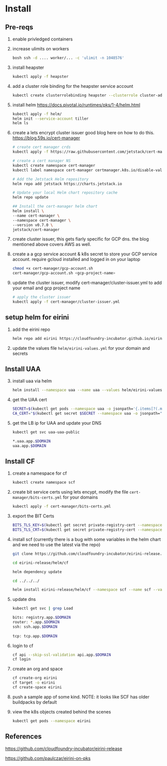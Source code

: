 # Install

## Pre-reqs

1. enable privledged containers

2. increase ulimits on workers

    ```bash
    bosh ssh -d .... worker/... -c 'ulimit -n 1048576'
    ```

3. install heapster
    ```bash
    kubectl apply -f heapster
    ```

4. add a cluster role binding for the heapster service account

    ```bash
    kubectl create clusterrolebinding heapster --clusterrole cluster-admin --serviceaccount=kube-system:heapster
    ```

5. install helm https://docs.pivotal.io/runtimes/pks/1-4/helm.html

    ```bash
    kubectl apply -f helm/
    helm init --service-account tiller
    helm ls
    ```


6. create a lets encrypt cluster issuer good blog here on how to do this. https://blog.59s.io/cert-manager


    ```bash
    # create cert manager crds
    kubectl apply -f https://raw.githubusercontent.com/jetstack/cert-manager/release-0.7/deploy/manifests/00-crds.yaml
    ```

    ```bash
    # create a cert manager NS
    kubectl create namespace cert-manager
    kubectl label namespace cert-manager certmanager.k8s.io/disable-validation="true"
    ```

    ```bash
    # Add the Jetstack Helm repository
    helm repo add jetstack https://charts.jetstack.io

    # Update your local Helm chart repository cache
    helm repo update

    ## Install the cert-manager helm chart
    helm install \
    --name cert-manager \
    --namespace cert-manager \
    --version v0.7.0 \
    jetstack/cert-manager

    ```

7. create cluster issuer, this gets fiarly specific for GCP dns. the blog mentioned above covers AWS as well.

8. create a a gcp service account & k8s secret to store your GCP service account. require gcloud installed and logged in on your laptop

    ```bash
    chmod +x cert-manager/gcp-account.sh
    cert-manager/gcp-account.sh <gcp-project-name>
    ```

9.  update the cluster issuer, modify cert-manager/cluster-issuer.yml to add your email and gcp project name


    ```bash
    # apply the cluster issuer
    kubectl apply -f cert-manager/cluster-issuer.yml
    ```

## setup helm for eirini

1. add the eirini repo

    ```bash
    helm repo add eirini https://cloudfoundry-incubator.github.io/eirini-release
    ```

2. update the values file `helm/eirini-values.yml` for your domain and secrets

## Install UAA

3. install uaa via helm

    ```bash
    helm install --namespace uaa --name uaa --values helm/eirini-values.yaml eirini/uaa
    ```

2. get the UAA cert

    ```bash
    SECRET=$(kubectl get pods --namespace uaa -o jsonpath='{.items[?(.metadata.name=="uaa-0")].spec.containers[?(.name=="uaa")].env[?(.name=="INTERNAL_CA_CERT")].valueFrom.secretKeyRef.name}')
    CA_CERT="$(kubectl get secret $SECRET --namespace uaa -o jsonpath="{.data['internal-ca-cert']}" | base64 --decode -)"
    ```

3. get the LB ip for UAA and update your DNS

    ```bash
    kubectl get svc uaa-uaa-public
    ```
    ```bash
    *.uaa.app.$DOMAIN
    uaa.app.$DOMAIN
    ```

## Install CF

1. create a namespace for cf

    ```bash
    kubectl create namespace scf
    ```

2. create bit service certs using lets encypt, modify the file `cert-manager/bits-certs.yml` for your domains

    ```bash
    kubectl apply -f cert-manager/bits-certs.yml
    ```


3. export the BIT Certs

    ```bash
    BITS_TLS_KEY=$(kubectl get secret private-registry-cert --namespace scf -o jsonpath="{.data['tls\.key']}" | base64 --decode -)
    BITS_TLS_CRT=$(kubectl get secret private-registry-cert --namespace scf -o jsonpath="{.data['tls\.crt']}" | base64 --decode -)
    ```

4. install scf (currently there is a bug with some variables in the helm chart and we need to use the latest via the repo)

    ```bash
    git clone https://github.com/cloudfoundry-incubator/eirini-release.git

    cd eirini-release/helm/cf

    helm dependency update

    cd ../../../

    helm install eirini-release/helm/cf --namespace scf --name scf --values helm/eirini-values.yml --set "secrets.UAA_CA_CERT=${CA_CERT}" --set "eirini.secrets.BITS_TLS_KEY=${BITS_TLS_KEY}" --set "eirini.secrets.BITS_TLS_CRT=${BITS_TLS_CRT}" 

    ```



5. update dns

    ```bash
    kubectl get svc | grep Load

    ```
    ```bash
    bits: registry.app.$DOMAIN 
    router: *.app.$DOMAIN
    ssh: ssh.app.$DOMAIN
        
    tcp: tcp.app.$DOMAIN
    ```





6. login to cf

    ```bash
    cf api --skip-ssl-validation api.app.$DOMAIN
    cf login
    ```

7. create an org and space

    ```bash
    cf create-org eirini
    cf target -o eirini
    cf create-space eirini
    ```

8. push a sample app of some kind. NOTE: it looks like SCF has older buildpacks by default

9. view the k8s objects created behind the scenes

    ```bash
    kubectl get pods --namespace eirini
    ```

## References
https://github.com/cloudfoundry-incubator/eirini-release

https://github.com/paulczar/eirini-on-pks

